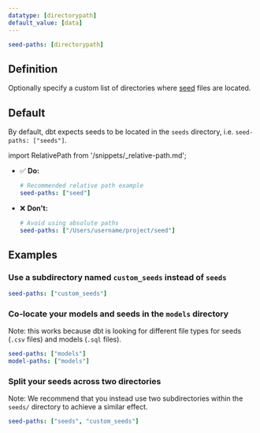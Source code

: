 ```yaml
---
datatype: [directorypath]
default_value: [data]
---
```


<File name='dbt_project.yml'>

```yml
seed-paths: [directorypath]
```

</File>

## Definition
Optionally specify a custom list of directories where [seed](/docs/build/seeds) files are located.

## Default

By default, dbt expects seeds to be located in the `seeds` directory, i.e. `seed-paths: ["seeds"]`. 

import RelativePath from '/snippets/_relative-path.md';

<RelativePath 
path="seed-paths"
absolute="/Users/username/project/seed"
/>

- ✅ **Do:**
    ```yml
    # Recommended relative path example
    seed-paths: ["seed"]
    ```

- ❌ **Don't:**
    ```yml
    # Avoid using absolute paths
    seed-paths: ["/Users/username/project/seed"]
    ```

## Examples
### Use a subdirectory named `custom_seeds` instead of `seeds`

<File name='dbt_project.yml'>

```yml
seed-paths: ["custom_seeds"]
```

</File>

### Co-locate your models and seeds in the `models` directory
Note: this works because dbt is looking for different file types for seeds (`.csv` files) and models (`.sql` files).

<File name='dbt_project.yml'>

```yml
seed-paths: ["models"]
model-paths: ["models"]
```

</File>

### Split your seeds across two directories
Note: We recommend that you instead use two subdirectories within the `seeds/` directory to achieve a similar effect.

<File name='dbt_project.yml'>

```yml
seed-paths: ["seeds", "custom_seeds"]
```

</File>
